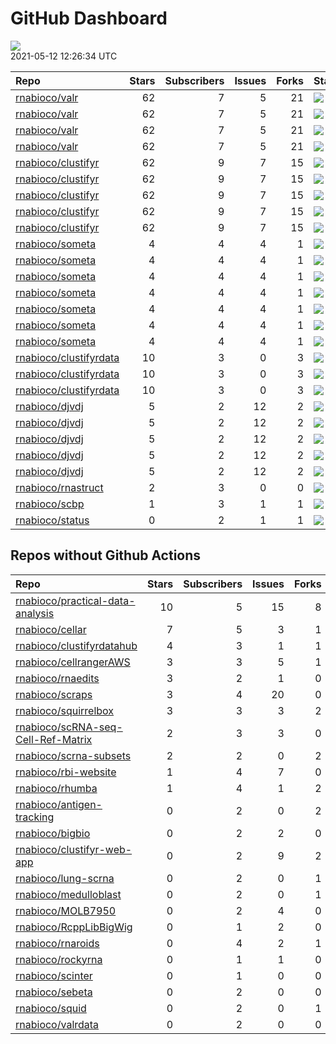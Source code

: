 GitHub Dashboard
================

![](https://github.com/rnabioco/status/workflows/Render%20Status/badge.svg)  
2021-05-12 12:26:34 UTC

| Repo                                                                | Stars | Subscribers | Issues | Forks | Status                                                                                                                                                    | Commit                                                                                                                                                                                        |
| :------------------------------------------------------------------ | ----: | ----------: | -----: | ----: | :-------------------------------------------------------------------------------------------------------------------------------------------------------- | :-------------------------------------------------------------------------------------------------------------------------------------------------------------------------------------------- |
| [rnabioco/valr](https://github.com/rnabioco/valr)                   |    62 |           7 |      5 |    21 | [![](https://github.com/rnabioco/valr/workflows/R-CMD-check/badge.svg)](https://github.com/rnabioco/valr/actions/runs/293905269)                          | <a href="https://github.com/rnabioco/valr/commit/2ddf38cfe087c2b2a93cea3558c4fa96620e044e" title="Increment version number">2ddf38</a>                                                        |
| [rnabioco/valr](https://github.com/rnabioco/valr)                   |    62 |           7 |      5 |    21 | [![](https://github.com/rnabioco/valr/workflows/pkgdown/badge.svg)](https://github.com/rnabioco/valr/actions/runs/293905270)                              | <a href="https://github.com/rnabioco/valr/commit/2ddf38cfe087c2b2a93cea3558c4fa96620e044e" title="Increment version number">2ddf38</a>                                                        |
| [rnabioco/valr](https://github.com/rnabioco/valr)                   |    62 |           7 |      5 |    21 | [![](https://github.com/rnabioco/valr/workflows/Commands/badge.svg)](https://github.com/rnabioco/valr/actions/runs/379441936)                             | <a href="https://github.com/rnabioco/valr/commit/2ddf38cfe087c2b2a93cea3558c4fa96620e044e" title="Increment version number">2ddf38</a>                                                        |
| [rnabioco/valr](https://github.com/rnabioco/valr)                   |    62 |           7 |      5 |    21 | [![](https://github.com/rnabioco/valr/workflows/test-coverage/badge.svg)](https://github.com/rnabioco/valr/actions/runs/293905268)                        | <a href="https://github.com/rnabioco/valr/commit/2ddf38cfe087c2b2a93cea3558c4fa96620e044e" title="Increment version number">2ddf38</a>                                                        |
| [rnabioco/clustifyr](https://github.com/rnabioco/clustifyr)         |    62 |           9 |      7 |    15 | [![](https://github.com/rnabioco/clustifyr/workflows/R-CMD-check/badge.svg)](https://github.com/rnabioco/clustifyr/actions/runs/64597387)                 | <a href="https://github.com/rnabioco/clustifyr/commit/fde17917d935de5dd203df212e2cea49f18bf3d3" title="Install dev Rccp for tests">fde179</a>                                                 |
| [rnabioco/clustifyr](https://github.com/rnabioco/clustifyr)         |    62 |           9 |      7 |    15 | [![](https://github.com/rnabioco/clustifyr/workflows/R-CMD-check-bioc/badge.svg)](https://github.com/rnabioco/clustifyr/actions/runs/789004540)           | <a href="https://github.com/rnabioco/clustifyr/commit/f685aa766140e5f41c1a2c4a2f44527b7990c11e" title="readme update, clustify_lists">f685aa</a>                                              |
| [rnabioco/clustifyr](https://github.com/rnabioco/clustifyr)         |    62 |           9 |      7 |    15 | [![](https://github.com/rnabioco/clustifyr/workflows/pkgdown/badge.svg)](https://github.com/rnabioco/clustifyr/actions/runs/789004545)                    | <a href="https://github.com/rnabioco/clustifyr/commit/f685aa766140e5f41c1a2c4a2f44527b7990c11e" title="readme update, clustify_lists">f685aa</a>                                              |
| [rnabioco/clustifyr](https://github.com/rnabioco/clustifyr)         |    62 |           9 |      7 |    15 | [![](https://github.com/rnabioco/clustifyr/workflows/Commands/badge.svg)](https://github.com/rnabioco/clustifyr/actions/runs/751294523)                   | <a href="https://github.com/rnabioco/clustifyr/commit/be1c0177d54e57fc43df979ebdde26b1487a16e9" title="more examples">be1c01</a>                                                              |
| [rnabioco/clustifyr](https://github.com/rnabioco/clustifyr)         |    62 |           9 |      7 |    15 | [![](https://github.com/rnabioco/clustifyr/workflows/test-coverage/badge.svg)](https://github.com/rnabioco/clustifyr/actions/runs/789004539)              | <a href="https://github.com/rnabioco/clustifyr/commit/f685aa766140e5f41c1a2c4a2f44527b7990c11e" title="readme update, clustify_lists">f685aa</a>                                              |
| [rnabioco/someta](https://github.com/rnabioco/someta)               |     4 |           4 |      4 |     1 | [![](https://github.com/rnabioco/someta/workflows/Commands/badge.svg)](https://github.com/rnabioco/someta/actions/runs/354378709)                         | <a href="https://github.com/rnabioco/someta/commit/e50538e96f2787c8e6e6ed7fcc20cad6090e4be7" title="Re-build README.Rmd">e50538</a>                                                           |
| [rnabioco/someta](https://github.com/rnabioco/someta)               |     4 |           4 |      4 |     1 | [![](https://github.com/rnabioco/someta/workflows/test-coverage/badge.svg)](https://github.com/rnabioco/someta/actions/runs/310258486)                    | <a href="https://github.com/rnabioco/someta/commit/62ccfeb51f1e05dd728c9fed8e15d507f36c3058" title="keep trying 5">62ccfe</a>                                                                 |
| [rnabioco/someta](https://github.com/rnabioco/someta)               |     4 |           4 |      4 |     1 | [![](https://github.com/rnabioco/someta/workflows/R-CMD-check/badge.svg)](https://github.com/rnabioco/someta/actions/runs/310237240)                      | <a href="https://github.com/rnabioco/someta/commit/a9a03c526d4c3affa42a0fe164f49df78077f1ea" title="keep trying 4">a9a03c</a>                                                                 |
| [rnabioco/someta](https://github.com/rnabioco/someta)               |     4 |           4 |      4 |     1 | [![](https://github.com/rnabioco/someta/workflows/.github/workflows/check-bioc.yml/badge.svg)](https://github.com/rnabioco/someta/actions/runs/310237196) | <a href="https://github.com/rnabioco/someta/commit/a9a03c526d4c3affa42a0fe164f49df78077f1ea" title="keep trying 4">a9a03c</a>                                                                 |
| [rnabioco/someta](https://github.com/rnabioco/someta)               |     4 |           4 |      4 |     1 | [![](https://github.com/rnabioco/someta/workflows/R-CMD-check/badge.svg)](https://github.com/rnabioco/someta/actions/runs/310491939)                      | <a href="https://github.com/rnabioco/someta/commit/fc6e5b8eb37f09606f2a02de8ef61a975a5e65ec" title="Merge branch 'build_v' of https://github.com/rnabioco/scmetadata into build_v">fc6e5b</a> |
| [rnabioco/someta](https://github.com/rnabioco/someta)               |     4 |           4 |      4 |     1 | [![](https://github.com/rnabioco/someta/workflows/test/badge.svg)](https://github.com/rnabioco/someta/actions/runs/311894650)                             | <a href="https://github.com/rnabioco/someta/commit/d5f13ba07b3a51c8381c996b8cf81ba4f0de5cdc" title="Update main.yml">d5f13b</a>                                                               |
| [rnabioco/someta](https://github.com/rnabioco/someta)               |     4 |           4 |      4 |     1 | [![](https://github.com/rnabioco/someta/workflows/Query/badge.svg)](https://github.com/rnabioco/someta/actions/runs/832736919)                            | <a href="https://github.com/rnabioco/someta/commit/1afa6e83dd53f8065362382cf9a6805ccbcfdc8f" title="Update DESCRIPTION">1afa6e</a>                                                            |
| [rnabioco/clustifyrdata](https://github.com/rnabioco/clustifyrdata) |    10 |           3 |      0 |     3 | [![](https://github.com/rnabioco/clustifyrdata/workflows/R-CMD-check/badge.svg)](https://github.com/rnabioco/clustifyrdata/actions/runs/227479781)        | <a href="https://github.com/rnabioco/clustifyrdata/commit/2b6acb2ea4891a091cdd6bec94fedb864e0e4ed9" title="website update, again">2b6acb</a>                                                  |
| [rnabioco/clustifyrdata](https://github.com/rnabioco/clustifyrdata) |    10 |           3 |      0 |     3 | [![](https://github.com/rnabioco/clustifyrdata/workflows/pkgdown/badge.svg)](https://github.com/rnabioco/clustifyrdata/actions/runs/227479783)            | <a href="https://github.com/rnabioco/clustifyrdata/commit/2b6acb2ea4891a091cdd6bec94fedb864e0e4ed9" title="website update, again">2b6acb</a>                                                  |
| [rnabioco/clustifyrdata](https://github.com/rnabioco/clustifyrdata) |    10 |           3 |      0 |     3 | [![](https://github.com/rnabioco/clustifyrdata/workflows/Commands/badge.svg)](https://github.com/rnabioco/clustifyrdata/actions/runs/226376195)           | <a href="https://github.com/rnabioco/clustifyrdata/commit/bdba8bea7797603d857170bdd70c74712532648f" title="Merge pull request #15 from rnabioco/gh-actions-fix">bdba8b</a>                    |
| [rnabioco/djvdj](https://github.com/rnabioco/djvdj)                 |     5 |           2 |     12 |     2 | [![](https://github.com/rnabioco/djvdj/workflows/R-CMD-check/badge.svg)](https://github.com/rnabioco/djvdj/actions/runs/733840634)                        | <a href="https://github.com/rnabioco/djvdj/commit/ffc13c998c1ad2ca3c8cb64e2b27cbca753efc4e" title="Merge pull request #64 from rnabioco/abundance">ffc13c</a>                                 |
| [rnabioco/djvdj](https://github.com/rnabioco/djvdj)                 |     5 |           2 |     12 |     2 | [![](https://github.com/rnabioco/djvdj/workflows/R-CMD-check-bioc/badge.svg)](https://github.com/rnabioco/djvdj/actions/runs/733840632)                   | <a href="https://github.com/rnabioco/djvdj/commit/ffc13c998c1ad2ca3c8cb64e2b27cbca753efc4e" title="Merge pull request #64 from rnabioco/abundance">ffc13c</a>                                 |
| [rnabioco/djvdj](https://github.com/rnabioco/djvdj)                 |     5 |           2 |     12 |     2 | [![](https://github.com/rnabioco/djvdj/workflows/pkgdown/badge.svg)](https://github.com/rnabioco/djvdj/actions/runs/733840636)                            | <a href="https://github.com/rnabioco/djvdj/commit/ffc13c998c1ad2ca3c8cb64e2b27cbca753efc4e" title="Merge pull request #64 from rnabioco/abundance">ffc13c</a>                                 |
| [rnabioco/djvdj](https://github.com/rnabioco/djvdj)                 |     5 |           2 |     12 |     2 | [![](https://github.com/rnabioco/djvdj/workflows/Commands/badge.svg)](https://github.com/rnabioco/djvdj/actions/runs/733877487)                           | <a href="https://github.com/rnabioco/djvdj/commit/ffc13c998c1ad2ca3c8cb64e2b27cbca753efc4e" title="Merge pull request #64 from rnabioco/abundance">ffc13c</a>                                 |
| [rnabioco/djvdj](https://github.com/rnabioco/djvdj)                 |     5 |           2 |     12 |     2 | [![](https://github.com/rnabioco/djvdj/workflows/test-coverage/badge.svg)](https://github.com/rnabioco/djvdj/actions/runs/733840633)                      | <a href="https://github.com/rnabioco/djvdj/commit/ffc13c998c1ad2ca3c8cb64e2b27cbca753efc4e" title="Merge pull request #64 from rnabioco/abundance">ffc13c</a>                                 |
| [rnabioco/rnastruct](https://github.com/rnabioco/rnastruct)         |     2 |           3 |      0 |     0 | [![](https://github.com/rnabioco/rnastruct/workflows/github-actions/badge.svg)](https://github.com/rnabioco/rnastruct/actions/runs/569413191)             | <a href="https://github.com/rnabioco/rnastruct/commit/b5c30dffe71b4ad8215e51cb047598793564f7cd" title="replace badge">b5c30d</a>                                                              |
| [rnabioco/scbp](https://github.com/rnabioco/scbp)                   |     1 |           3 |      1 |     1 | [![](https://github.com/rnabioco/scbp/workflows/R-CMD-check/badge.svg)](https://github.com/rnabioco/scbp/actions/runs/749022727)                          | <a href="https://github.com/rnabioco/scbp/commit/880e0e7a7a2931ce7dfde99561cb95f372ccf916" title="change color palettes">880e0e</a>                                                           |
| [rnabioco/status](https://github.com/rnabioco/status)               |     0 |           2 |      1 |     1 | [![](https://github.com/rnabioco/status/workflows/Render%20Status/badge.svg)](https://github.com/rnabioco/status/actions/runs/835425627)                  | <a href="https://github.com/rnabioco/status/commit/fc927029630d6c79c6dce87f7a2bcec23db92ee2" title="[status] 2021-05-11 12:23:36 UTC">fc9270</a>                                              |

## Repos without Github Actions

| Repo                                                                                        | Stars | Subscribers | Issues | Forks |
| :------------------------------------------------------------------------------------------ | ----: | ----------: | -----: | ----: |
| [rnabioco/practical-data-analysis](https://github.com/rnabioco/practical-data-analysis)     |    10 |           5 |     15 |     8 |
| [rnabioco/cellar](https://github.com/rnabioco/cellar)                                       |     7 |           5 |      3 |     1 |
| [rnabioco/clustifyrdatahub](https://github.com/rnabioco/clustifyrdatahub)                   |     4 |           3 |      1 |     1 |
| [rnabioco/cellrangerAWS](https://github.com/rnabioco/cellrangerAWS)                         |     3 |           3 |      5 |     1 |
| [rnabioco/rnaedits](https://github.com/rnabioco/rnaedits)                                   |     3 |           2 |      1 |     0 |
| [rnabioco/scraps](https://github.com/rnabioco/scraps)                                       |     3 |           4 |     20 |     0 |
| [rnabioco/squirrelbox](https://github.com/rnabioco/squirrelbox)                             |     3 |           3 |      3 |     2 |
| [rnabioco/scRNA-seq-Cell-Ref-Matrix](https://github.com/rnabioco/scRNA-seq-Cell-Ref-Matrix) |     2 |           3 |      3 |     0 |
| [rnabioco/scrna-subsets](https://github.com/rnabioco/scrna-subsets)                         |     2 |           2 |      0 |     2 |
| [rnabioco/rbi-website](https://github.com/rnabioco/rbi-website)                             |     1 |           4 |      7 |     0 |
| [rnabioco/rhumba](https://github.com/rnabioco/rhumba)                                       |     1 |           4 |      1 |     2 |
| [rnabioco/antigen-tracking](https://github.com/rnabioco/antigen-tracking)                   |     0 |           2 |      0 |     2 |
| [rnabioco/bigbio](https://github.com/rnabioco/bigbio)                                       |     0 |           2 |      2 |     0 |
| [rnabioco/clustifyr-web-app](https://github.com/rnabioco/clustifyr-web-app)                 |     0 |           2 |      9 |     2 |
| [rnabioco/lung-scrna](https://github.com/rnabioco/lung-scrna)                               |     0 |           2 |      0 |     1 |
| [rnabioco/medulloblast](https://github.com/rnabioco/medulloblast)                           |     0 |           2 |      0 |     1 |
| [rnabioco/MOLB7950](https://github.com/rnabioco/MOLB7950)                                   |     0 |           2 |      4 |     0 |
| [rnabioco/RcppLibBigWig](https://github.com/rnabioco/RcppLibBigWig)                         |     0 |           1 |      2 |     0 |
| [rnabioco/rnaroids](https://github.com/rnabioco/rnaroids)                                   |     0 |           4 |      2 |     1 |
| [rnabioco/rockyrna](https://github.com/rnabioco/rockyrna)                                   |     0 |           1 |      1 |     0 |
| [rnabioco/scinter](https://github.com/rnabioco/scinter)                                     |     0 |           1 |      0 |     0 |
| [rnabioco/sebeta](https://github.com/rnabioco/sebeta)                                       |     0 |           2 |      0 |     0 |
| [rnabioco/squid](https://github.com/rnabioco/squid)                                         |     0 |           2 |      0 |     1 |
| [rnabioco/valrdata](https://github.com/rnabioco/valrdata)                                   |     0 |           2 |      0 |     0 |
